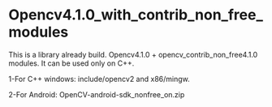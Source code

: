 # Opencv4.1.0_with_contrib_non_free_modules
This is a library already build. Opencv4.1.0 + opencv_contrib_non_free4.1.0 modules.
It can be used only on C++.

1-For C++ windows: include/opencv2 and x86/mingw.

2-For Android: OpenCV-android-sdk_nonfree_on.zip
